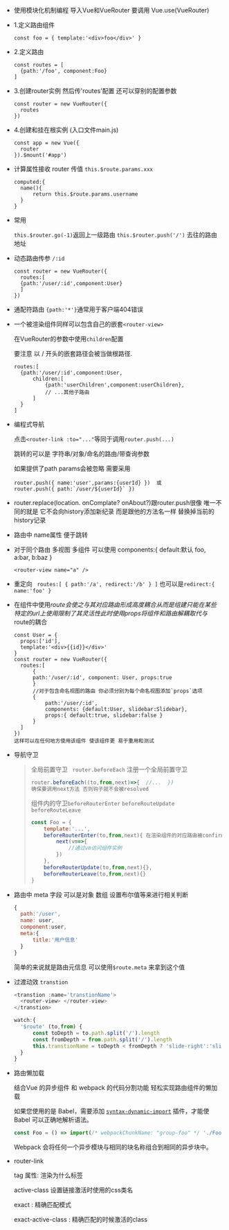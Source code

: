 - 使用模块化机制编程  导入Vue和VueRouter 要调用 Vue.use(VueRouter)

- 1.定义路由组件 

  ```
  const foo = { template:'<div>foo</div>' }
  ```

- 2.定义路由

  ```
  const routes = [
  	{path:'/foo', component:Foo}
  ]
  ```

- 3.创建router实例  然后传'routes'配置 还可以穿别的配置参数

  ```
  const router = new VueRouter({
  	routes
  })
  ```

- 4.创建和挂在根实例 (入口文件main.js)

  ```
  const app = new Vue({
  	router
  }).$mount('#app')
  ```

  

- 计算属性接收 router 传值 `this.$route.params.xxx`

  ```
  computed:{
  	name(){
  		return this.$route.params.username
  	}
  }
  ```

- 常用 

   `this.$router.go(-1)`返回上一级路由    `this.$router.push('/')` 去往的路由地址

- 动态路由传参     `/:id`

  ```
  const router = new VueRouter({
  	routes:[
  	{path:'/user/:id',component:User}
  	]
  })
  ```

- 通配符路由 `{path:'*'}`通常用于客户端404错误 

- 一个被渲染组件同样可以包含自己的嵌套`<router-view>`

  在VueRouter的参数中使用`children`配置

  要注意 以 /  开头的嵌套路径会被当做根路径. 

  ```
  routes:[
  	{path:'/user/:id',component:User,
  		children:[
  			{path:'userChildren',component:userChildren},
  			// ...其他子路由
  		]
  	}
  ]
  ```

- 编程式导航

  点击`<router-link :to="..."`等同于调用`router.push(...)`

  跳转的可以是 字符串/对象/命名的路由/带查询参数

  如果提供了path   params会被忽略 需要采用

  ```
  router.push({ name:'user',params:{userId} })  或
  router.push({ path:`/user/${userId}` })
  ```

- router.replace(location. onComplate? onAbout?)跟router.push很像 唯一不同的就是 它不会向history添加新纪录 而是跟他的方法名一样 替换掉当前的history记录

- 路由中 name属性  便于跳转 

- 对于同个路由  多视图 多组件 可以使用 components:{ default:默认 foo, a:bar, b:baz }

  `<router-view name="a" />`

- 重定向 ` routes:[ { path:'/a', redirect:'/b' } ]`  也可以是`redirect:{ name:'foo' }`

- 在组件中使用$route 会使之与其对应路由形成高度耦合 从而是组建只能在某些特定的url上使用限制了其灵活性     此时使用props将组件和路由解耦  取代与$route的耦合

  ```
  const User = {
  	props:['id'],
  	template:'<div>{{id}}</div>'
  }
  const router = new VueRouter({
  	routes:[
  		{
  		path:'/user/:id', component: User, props:true
  		}
  		//对于包含命名视图的路由 你必须分别为每个命名视图添加`props`选项
  		{
  			path:'/user/:id',
  			components: {default:User, slidebar:Slidebar},
  			props:{ default:true, slidebar:false }
  		}
  	]
  })
  这样可以在任何地方使用该组件 使该组件更 易于重用和测试
  ```

- 导航守卫

  > 全局前置守卫   ` router.beforeEach` 注册一个全局前置守卫
  >
  > ````javascript
  > router.beforeEach((to,from,next)=>{  //...  })
  > 确保要调用next方法 否则钩子就不会被resolved
  > ````
  >
  > 组件内的守卫`beforeRouterEnter`     `beforeRouteUpdate`    `beforeRouteLeave`
  >
  > ```js
  > const Foo = {
  > 	template:'...',
  > 	beforeRouterEnter(to,from,next){ 在渲染组件的对应路由被confirm前调用/// 不能获取组件实例 this   守卫执行前 组件还没有被创建 /// 传递一个回调给next来访问组件实例
  >         next(vm=>{
  > 			//通过vm访问组件实例
  >         })
  >     },
  > 	beforeRouterUpdate(to,from,next){},
  > 	beforeRouterLeave(to,from,next){}
  > }
  > ```

- 路由中  meta 字段  可以是对象 数组  设置布尔值等来进行相关判断

  ```js
  {
  	path:'/user',
  	name: user,
  	component:user,
  	meta:{
  		title:'用户信息'
  	}
  }
  ```

  

  简单的来说就是路由元信息 可以使用`$route.meta` 来拿到这个值

- 过渡动效 `transtion`

  ```js
  <transtion :name='transtionName'>
  	<router-view> </router-view>
  </transtion>
  
  watch:{
  	'$route' (to,from) {
  		const toDepth = to.path.split('/').length
  		const fromDepth = from.path.split('/').length
  		this.transtionName = toDepth < fromDepth ? 'slide-right':'slide-left'
  	}
  }
  ```

- 路由懒加载

  结合Vue 的异步组件 和 webpack 的代码分割功能  轻松实现路由组件的懒加载

  如果您使用的是 Babel，需要添加 [`syntax-dynamic-import`](https://babeljs.io/docs/plugins/syntax-dynamic-import/) 插件，才能使 Babel 可以正确地解析语法。

  ```js
  const Foo = () => import(/* webpackChunkName: "group-foo" */ './Foo.vue')
  ```

  Webpack 会将任何一个异步模块与相同的块名称组合到相同的异步块中。

- router-link

  tag 属性: 渲染为什么标签

  active-class 设置链接激活时使用的css类名

  exact : 精确匹配模式

  exact-active-class : 精确匹配的时候激活的class

